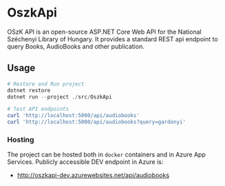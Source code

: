# OszkApi
OSzK API is an open-source ASP.NET Core Web API for the National
Széchenyi Library of Hungary.
It provides a standard REST api endpoint to query Books,
AudioBooks and other publication.

## Usage
```powershell
# Restore and Run project
dotnet restore
dotnet run --project ./src/OszkApi

# Test API endpoints
curl 'http://localhost:5000/api/audiobooks'
curl 'http://localhost:5000/api/audiobooks?query=gardonyi'
```

### Hosting
The project can be hosted both in `docker` containers and in Azure App Services.
Publicly accessible DEV endpoint in Azure is:
 - http://oszkapi-dev.azurewebsites.net/api/audiobooks


